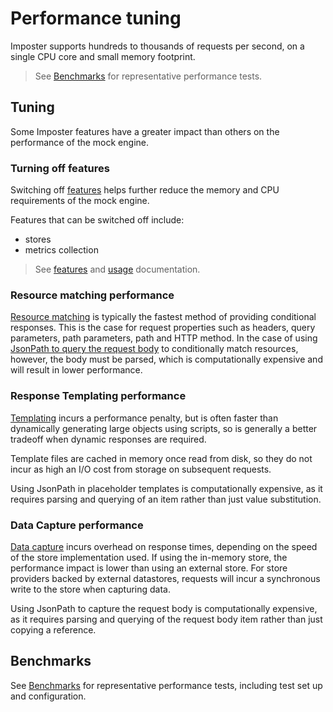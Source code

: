 # Performance tuning

Imposter supports hundreds to thousands of requests per second, on a single CPU core and small memory footprint.

> See [Benchmarks](./benchmarks.md) for representative performance tests.

## Tuning

Some Imposter features have a greater impact than others on the performance of the mock engine.

### Turning off features

Switching off [features](./features_plugins.md) helps further reduce the memory and CPU requirements of the mock engine.

Features that can be switched off include:

- stores
- metrics collection

> See [features](./features_plugins.md) and [usage](./usage.md) documentation.

### Resource matching performance

[Resource matching](./configuration.md) is typically the fastest method of providing conditional responses. This is the case for request properties such as headers, query parameters, path parameters, path and HTTP method. In the case of using [JsonPath to query the request body](./request_matching.md) to conditionally match resources, however, the body must be parsed, which is computationally expensive and will result in lower performance. 

### Response Templating performance

[Templating](./templates.md) incurs a performance penalty, but is often faster than dynamically generating large objects using scripts, so is generally a better tradeoff when dynamic responses are required.

Template files are cached in memory once read from disk, so they do not incur as high an I/O cost from storage on subsequent requests.

Using JsonPath in placeholder templates is computationally expensive, as it requires parsing and querying of an item rather than just value substitution.

### Data Capture performance

[Data capture](./data_capture.md) incurs overhead on response times, depending on the speed of the store implementation used. If using the in-memory store, the performance impact is lower than using an external store. For store providers backed by external datastores, requests will incur a synchronous write to the store when capturing data.

Using JsonPath to capture the request body is computationally expensive, as it requires parsing and querying of the request body item rather than just copying a reference.

## Benchmarks

See [Benchmarks](./benchmarks.md) for representative performance tests, including test set up and configuration.
